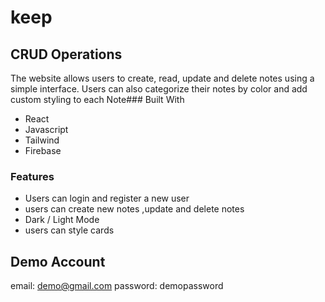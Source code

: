 # keep 
## CRUD Operations
The website allows users to create, read, update and delete notes using a simple interface. Users can also categorize their notes by color and add custom styling to each Note### Built With
* React 
* Javascript 
* Tailwind
* Firebase

### Features
* Users can  login and register a new user
* users can create new notes ,update and delete notes
* Dark / Light Mode
* users can style cards

## Demo Account
email: demo@gmail.com 
password: demopassword
